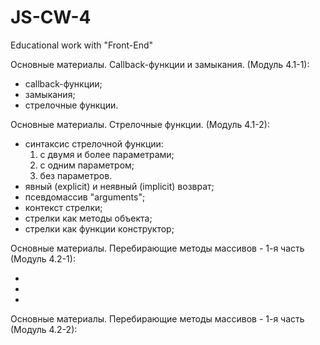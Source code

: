 # JS-CW-4

Educational work with "Front-End"

Основные материалы. Callback-функции и замыкания. (Модуль 4.1-1):

- callback-функции;
- замыкания;
- стрелочные функции.

Основные материалы. Стрелочные функции. (Модуль 4.1-2):

- синтаксис стрелочной функции:
  1. с двумя и более параметрами;
  2. с одним параметром;
  3. без параметров.
- явный (explicit) и неявный (implicit) возврат;
- псевдомассив "arguments";
- контекст стрелки;
- стрелки как методы объекта;
- стрелки как функции конструктор;

Основные материалы. Перебирающие методы массивов - 1-я часть (Модуль 4.2-1):

-
-
-

Основные материалы. Перебирающие методы массивов - 1-я часть (Модуль 4.2-2):
